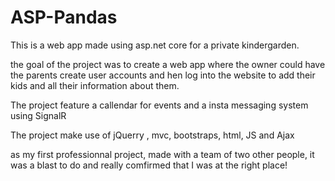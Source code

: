 # ASP-Pandas

This is a web app made using asp.net core for a private kindergarden.

the goal of the project was to create a web app where the owner could have the parents create user accounts and hen log into the website to add their
kids and all their information about them.

The project feature a callendar for events and a insta messaging system using SignalR


The project make use of jQuerry , mvc, bootstraps, html, JS and Ajax

as my first professionnal project, made with a team of two other people, it was a blast to do and really comfirmed that I was at the right place!

